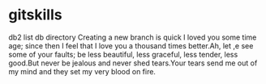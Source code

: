 # gitskills
db2 list db directory
Creating a new branch is quick
I loved you some time age; since then I feel that I love you a thousand times better.Ah, let ,e see some of your faults; be less beautiful, less graceful, less tender, less good.But never be jealous and never shed tears.Your tears send me out of my mind and they set my very blood on fire.
